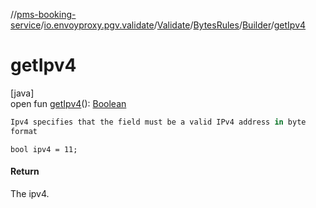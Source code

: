 //[pms-booking-service](../../../../../index.md)/[io.envoyproxy.pgv.validate](../../../index.md)/[Validate](../../index.md)/[BytesRules](../index.md)/[Builder](index.md)/[getIpv4](get-ipv4.md)

# getIpv4

[java]\
open fun [getIpv4](get-ipv4.md)(): [Boolean](https://kotlinlang.org/api/core/kotlin-stdlib/kotlin/-boolean/index.html)

```kotlin
Ipv4 specifies that the field must be a valid IPv4 address in byte
format

```
`bool ipv4 = 11;`

#### Return

The ipv4.
